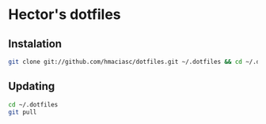 # Hector's dotfiles
## Instalation

```bash
git clone git://github.com/hmaciasc/dotfiles.git ~/.dotfiles && cd ~/.dotfiles
```
## Updating

```bash
cd ~/.dotfiles
git pull
```